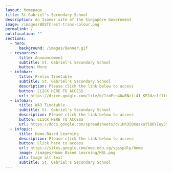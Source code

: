 ```yaml
---
layout: homepage
title: St Gabriel's Secondary School
description: An Isomer site of the Singapore Government
image: /images/BOSTCrest-trans-colour.png
permalink: /
notification: ""
sections:
  - hero:
      background: /images/Banner.gif
  - resources:
      title: Announcement
      subtitle: St. Gabriel's Secondary School
      button: More
  - infobar:
      title: Prelim Timetable
      subtitle: St. Gabriel's Secondary School
      description: Please click the link below to access
      button: CLICK HERE TO ACCESS
      url: https://drive.google.com/file/d/1tmFrn40wBNzli41_KFJdzclf1fvKJEGx/view?usp=sharing
  - infobar:
      title: WA3 Timetable
      subtitle: St. Gabriel's Secondary School
      description: Please click the link below to access
      button: CLICK HERE TO ACCESS
      url: https://docs.google.com/spreadsheets/d/1Hh350XaaxaYlB0YIeyJmgOmC5MdfFp6I/edit?usp=sharing&ouid=106874172426335960481&rtpof=true&sd=true
  - infopic:
      title: Home-Based Learning
      description: Please click the link below to access
      button: Click here to access
      url: https://sites.google.com/moe.edu.sg/sgsspdlp/home
      image: /images/Home Based Learning/HBL.png
      alt: Image alt text
      subtitle: St. Gabriel's Secondary School
---
```

